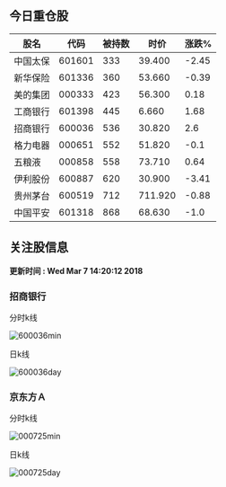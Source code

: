 
## 今日重仓股 

|股名|代码|被持数|时价|涨跌%|
|---|---|---|---|---|
|中国太保|601601|333|39.400|-2.45|
|新华保险|601336|360|53.660|-0.39|
|美的集团|000333|423|56.300|0.18|
|工商银行|601398|445|6.660|1.68|
|招商银行|600036|536|30.820|2.6|
|格力电器|000651|552|51.820|-0.1|
|五粮液|000858|558|73.710|0.64|
|伊利股份|600887|620|30.900|-3.41|
|贵州茅台|600519|712|711.920|-0.88|
|中国平安|601318|868|68.630|-1.0|

## 关注股信息
**更新时间 : Wed Mar  7 14:20:12 2018**
### 招商银行 
分时k线

![600036min](http://image.sinajs.cn/newchart/min/n/sh600036.gif)

日k线

![600036day](http://image.sinajs.cn/newchart/daily/n/sh600036.gif)

### 京东方Ａ 
分时k线

![000725min](http://image.sinajs.cn/newchart/min/n/sz000725.gif)

日k线

![000725day](http://image.sinajs.cn/newchart/daily/n/sz000725.gif)
